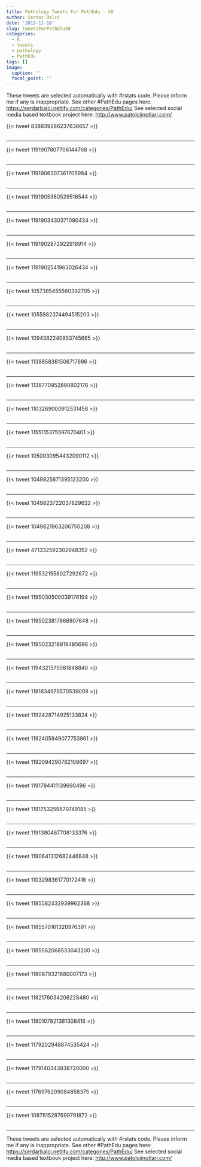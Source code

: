 ```yaml
---
title: Pathology Tweets For PathEdu - 50
author: Serdar Balci
date: '2019-11-18'
slug: tweetsForPathEdu50
categories:
  - R
  - tweets
  - pathology
  - PathEdu
tags: []
image:
  caption: ''
  focal_point: ''
---
```



These tweets are selected automatically with #rstats code. Please inform me if any is inappropriate.
See other #PathEdu pages here: https://serdarbalci.netlify.com/categories/PathEdu/ 
See selected social media based textbook project here: http://www.patolojinotlari.com/

{{< tweet 838839286237638657 >}}
<br>
<br>
<hr>
{{< tweet 1191907807706144768 >}}
<br>
<br>
<hr>
{{< tweet 1191906307361705984 >}}
<br>
<br>
<hr>
{{< tweet 1191905380529516544 >}}
<br>
<br>
<hr>
{{< tweet 1191903430371090434 >}}
<br>
<br>
<hr>
{{< tweet 1191902872922918914 >}}
<br>
<br>
<hr>
{{< tweet 1191902541963026434 >}}
<br>
<br>
<hr>
{{< tweet 1057385455560392705 >}}
<br>
<br>
<hr>
{{< tweet 1055882374494515203 >}}
<br>
<br>
<hr>
{{< tweet 1094382240853745665 >}}
<br>
<br>
<hr>
{{< tweet 1138858361506717696 >}}
<br>
<br>
<hr>
{{< tweet 1138770952890802176 >}}
<br>
<br>
<hr>
{{< tweet 1103269000912531456 >}}
<br>
<br>
<hr>
{{< tweet 1155115375597670401 >}}
<br>
<br>
<hr>
{{< tweet 1050030954432090112 >}}
<br>
<br>
<hr>
{{< tweet 1049825671395123200 >}}
<br>
<br>
<hr>
{{< tweet 1049823722037829632 >}}
<br>
<br>
<hr>
{{< tweet 1049821963206750208 >}}
<br>
<br>
<hr>
{{< tweet 471332592302948352 >}}
<br>
<br>
<hr>
{{< tweet 1195321558027292672 >}}
<br>
<br>
<hr>
{{< tweet 1195030500039176194 >}}
<br>
<br>
<hr>
{{< tweet 1195023817866907648 >}}
<br>
<br>
<hr>
{{< tweet 1195023218819485696 >}}
<br>
<br>
<hr>
{{< tweet 1194321575081848840 >}}
<br>
<br>
<hr>
{{< tweet 1181834978570539008 >}}
<br>
<br>
<hr>
{{< tweet 1192428714925133824 >}}
<br>
<br>
<hr>
{{< tweet 1192405949077753861 >}}
<br>
<br>
<hr>
{{< tweet 1192094290782109697 >}}
<br>
<br>
<hr>
{{< tweet 1191784411139690496 >}}
<br>
<br>
<hr>
{{< tweet 1191753259670749185 >}}
<br>
<br>
<hr>
{{< tweet 1191380467708133376 >}}
<br>
<br>
<hr>
{{< tweet 1190641312682446848 >}}
<br>
<br>
<hr>
{{< tweet 1103298361770172416 >}}
<br>
<br>
<hr>
{{< tweet 1185582432939962368 >}}
<br>
<br>
<hr>
{{< tweet 1185570161320976391 >}}
<br>
<br>
<hr>
{{< tweet 1185562068533043200 >}}
<br>
<br>
<hr>
{{< tweet 1180879321680007173 >}}
<br>
<br>
<hr>
{{< tweet 1182176034206228480 >}}
<br>
<br>
<hr>
{{< tweet 1180107821381308416 >}}
<br>
<br>
<hr>
{{< tweet 1179202948674535424 >}}
<br>
<br>
<hr>
{{< tweet 1179140343838720000 >}}
<br>
<br>
<hr>
{{< tweet 1176976209084858375 >}}
<br>
<br>
<hr>
{{< tweet 1087815287699791872 >}}
<br>
<br>
<hr>


These tweets are selected automatically with #rstats code. Please inform me if any is inappropriate.
See other #PathEdu pages here: https://serdarbalci.netlify.com/categories/PathEdu/ 
See selected social media based textbook project here: http://www.patolojinotlari.com/
